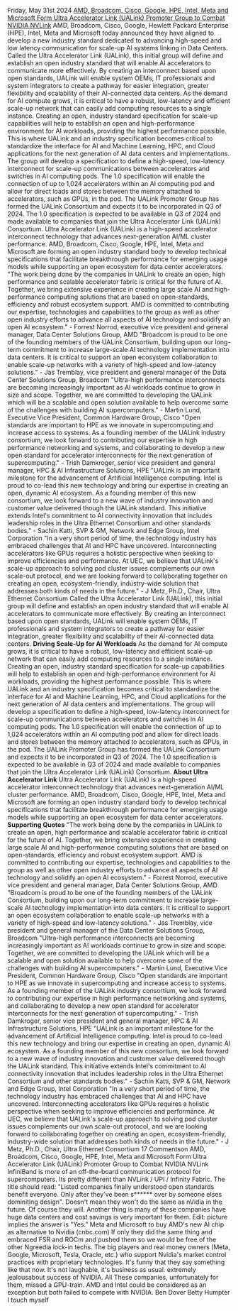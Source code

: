 Friday, May 31st 2024
[AMD, Broadcom, Cisco, Google, HPE, Intel, Meta and Microsoft Form Ultra Accelerator Link (UALink) Promoter Group to Combat NVIDIA NVLink](/322978/amd-broadcom-cisco-google-hpe-intel-meta-and-microsoft-form-ultra-accelerator-link-ualink-promoter-group-to-combat-nvidia-nvlink)
AMD, Broadcom, Cisco, Google, Hewlett Packard Enterprise (HPE), Intel, Meta and Microsoft today announced they have aligned to develop a new industry standard dedicated to advancing high-speed and low latency communication for scale-up AI systems linking in Data Centers.
Called the Ultra Accelerator Link (UALink), this initial group will define and establish an open industry standard that will enable AI accelerators to communicate more effectively. By creating an interconnect based upon open standards, UALink will enable system OEMs, IT professionals and system integrators to create a pathway for easier integration, greater flexibility and scalability of their AI-connected data centers.
As the demand for AI compute grows, it is critical to have a robust, low-latency and efficient scale-up network that can easily add computing resources to a single instance. Creating an open, industry standard specification for scale-up capabilities will help to establish an open and high-performance environment for AI workloads, providing the highest performance possible.
This is where UALink and an industry specification becomes critical to standardize the interface for AI and Machine Learning, HPC, and Cloud applications for the next generation of AI data centers and implementations. The group will develop a specification to define a high-speed, low-latency interconnect for scale-up communications between accelerators and switches in AI computing pods.
The 1.0 specification will enable the connection of up to 1,024 accelerators within an AI computing pod and allow for direct loads and stores between the memory attached to accelerators, such as GPUs, in the pod. The UALink Promoter Group has formed the UALink Consortium and expects it to be incorporated in Q3 of 2024. The 1.0 specification is expected to be available in Q3 of 2024 and made available to companies that join the Ultra Accelerator Link (UALink) Consortium.
Ultra Accelerator Link (UALink) is a high-speed accelerator interconnect technology that advances next-generation AI/ML cluster performance. AMD, Broadcom, Cisco, Google, HPE, Intel, Meta and Microsoft are forming an open industry standard body to develop technical specifications that facilitate breakthrough performance for emerging usage models while supporting an open ecosystem for data center accelerators.
"The work being done by the companies in UALink to create an open, high performance and scalable accelerator fabric is critical for the future of AI. Together, we bring extensive experience in creating large scale AI and high-performance computing solutions that are based on open-standards, efficiency and robust ecosystem support. AMD is committed to contributing our expertise, technologies and capabilities to the group as well as other open industry efforts to advance all aspects of AI technology and solidify an open AI ecosystem." - Forrest Norrod, executive vice president and general manager, Data Center Solutions Group, AMD
"Broadcom is proud to be one of the founding members of the UALink Consortium, building upon our long-term commitment to increase large-scale AI technology implementation into data centers. It is critical to support an open ecosystem collaboration to enable scale-up networks with a variety of high-speed and low-latency solutions." - Jas Tremblay, vice president and general manager of the Data Center Solutions Group, Broadcom
"Ultra-high performance interconnects are becoming increasingly important as AI workloads continue to grow in size and scope. Together, we are committed to developing the UALink which will be a scalable and open solution available to help overcome some of the challenges with building AI supercomputers." - Martin Lund, Executive Vice President, Common Hardware Group, Cisco
"Open standards are important to HPE as we innovate in supercomputing and increase access to systems. As a founding member of the UALink industry consortium, we look forward to contributing our expertise in high performance networking and systems, and collaborating to develop a new open standard for accelerator interconnects for the next generation of supercomputing." - Trish Damkroger, senior vice president and general manager, HPC & AI Infrastructure Solutions, HPE
"UALink is an important milestone for the advancement of Artificial Intelligence computing. Intel is proud to co-lead this new technology and bring our expertise in creating an open, dynamic AI ecosystem. As a founding member of this new consortium, we look forward to a new wave of industry innovation and customer value delivered though the UALink standard. This initiative extends Intel's commitment to AI connectivity innovation that includes leadership roles in the Ultra Ethernet Consortium and other standards bodies." - Sachin Katti, SVP & GM, Network and Edge Group, Intel Corporation
"In a very short period of time, the technology industry has embraced challenges that AI and HPC have uncovered. Interconnecting accelerators like GPUs requires a holistic perspective when seeking to improve efficiencies and performance. At UEC, we believe that UALink's scale-up approach to solving pod cluster issues complements our own scale-out protocol, and we are looking forward to collaborating together on creating an open, ecosystem-friendly, industry-wide solution that addresses both kinds of needs in the future." - J Metz, Ph.D., Chair, Ultra Ethernet Consortium
Called the Ultra Accelerator Link (UALink), this initial group will define and establish an open industry standard that will enable AI accelerators to communicate more effectively. By creating an interconnect based upon open standards, UALink will enable system OEMs, IT professionals and system integrators to create a pathway for easier integration, greater flexibility and scalability of their AI-connected data centers.
**Driving Scale-Up for AI Workloads**
As the demand for AI compute grows, it is critical to have a robust, low-latency and efficient scale-up network that can easily add computing resources to a single instance. Creating an open, industry standard specification for scale-up capabilities will help to establish an open and high-performance environment for AI workloads, providing the highest performance possible.
This is where UALink and an industry specification becomes critical to standardize the interface for AI and Machine Learning, HPC, and Cloud applications for the next generation of AI data centers and implementations. The group will develop a specification to define a high-speed, low-latency interconnect for scale-up communications between accelerators and switches in AI computing pods.
The 1.0 specification will enable the connection of up to 1,024 accelerators within an AI computing pod and allow for direct loads and stores between the memory attached to accelerators, such as GPUs, in the pod. The UALink Promoter Group has formed the UALink Consortium and expects it to be incorporated in Q3 of 2024. The 1.0 specification is expected to be available in Q3 of 2024 and made available to companies that join the Ultra Accelerator Link (UALink) Consortium.
**About Ultra Accelerator Link**
Ultra Accelerator Link (UALink) is a high-speed accelerator interconnect technology that advances next-generation AI/ML cluster performance. AMD, Broadcom, Cisco, Google, HPE, Intel, Meta and Microsoft are forming an open industry standard body to develop technical specifications that facilitate breakthrough performance for emerging usage models while supporting an open ecosystem for data center accelerators.
**Supporting Quotes**
"The work being done by the companies in UALink to create an open, high performance and scalable accelerator fabric is critical for the future of AI. Together, we bring extensive experience in creating large scale AI and high-performance computing solutions that are based on open-standards, efficiency and robust ecosystem support. AMD is committed to contributing our expertise, technologies and capabilities to the group as well as other open industry efforts to advance all aspects of AI technology and solidify an open AI ecosystem." - Forrest Norrod, executive vice president and general manager, Data Center Solutions Group, AMD
"Broadcom is proud to be one of the founding members of the UALink Consortium, building upon our long-term commitment to increase large-scale AI technology implementation into data centers. It is critical to support an open ecosystem collaboration to enable scale-up networks with a variety of high-speed and low-latency solutions." - Jas Tremblay, vice president and general manager of the Data Center Solutions Group, Broadcom
"Ultra-high performance interconnects are becoming increasingly important as AI workloads continue to grow in size and scope. Together, we are committed to developing the UALink which will be a scalable and open solution available to help overcome some of the challenges with building AI supercomputers." - Martin Lund, Executive Vice President, Common Hardware Group, Cisco
"Open standards are important to HPE as we innovate in supercomputing and increase access to systems. As a founding member of the UALink industry consortium, we look forward to contributing our expertise in high performance networking and systems, and collaborating to develop a new open standard for accelerator interconnects for the next generation of supercomputing." - Trish Damkroger, senior vice president and general manager, HPC & AI Infrastructure Solutions, HPE
"UALink is an important milestone for the advancement of Artificial Intelligence computing. Intel is proud to co-lead this new technology and bring our expertise in creating an open, dynamic AI ecosystem. As a founding member of this new consortium, we look forward to a new wave of industry innovation and customer value delivered though the UALink standard. This initiative extends Intel's commitment to AI connectivity innovation that includes leadership roles in the Ultra Ethernet Consortium and other standards bodies." - Sachin Katti, SVP & GM, Network and Edge Group, Intel Corporation
"In a very short period of time, the technology industry has embraced challenges that AI and HPC have uncovered. Interconnecting accelerators like GPUs requires a holistic perspective when seeking to improve efficiencies and performance. At UEC, we believe that UALink's scale-up approach to solving pod cluster issues complements our own scale-out protocol, and we are looking forward to collaborating together on creating an open, ecosystem-friendly, industry-wide solution that addresses both kinds of needs in the future." - J Metz, Ph.D., Chair, Ultra Ethernet Consortium
17 Commentson AMD, Broadcom, Cisco, Google, HPE, Intel, Meta and Microsoft Form Ultra Accelerator Link (UALink) Promoter Group to Combat NVIDIA NVLink
InfiniBand is more of an off-the-board communication protocol for supercomputers. Its pretty different than NVLink / UPI / Infinity Fabric.
The title should read:
"Listed companies finally understood open standards benefit everyone. Only after they've been s****** over by someone elses dominiting design".
Doesn't mean they won't do the same as nVidia in the future. Of course they will.
Another thing is many of these companies have huge data centers and cost savings is very important for them.
Edit: picture implies the answer is "Yes."
Meta and Microsoft to buy AMD's new AI chip as alternative to Nvidia (cnbc.com)
If only they did the same thing and embraced FSR and ROCm and pushed them so we would be free of the other Ngreedia lock-in techs.
The big players and real money owners (Meta, Google, Microsoft, Tesla, Oracle, etc.) who support Nvidia's market control practices with proprietary technologies. It's funny that they say something like that now.
It's not laughable, it's business as usual.
extremely jealousabout success of NVIDIA. All These companies, unfortunately for them, missed a GPU-train. AMD and Intel could be considered as an exception but both failed to compete with NVIDIA.
Ben Dover
Betty Humpter
I touch myself